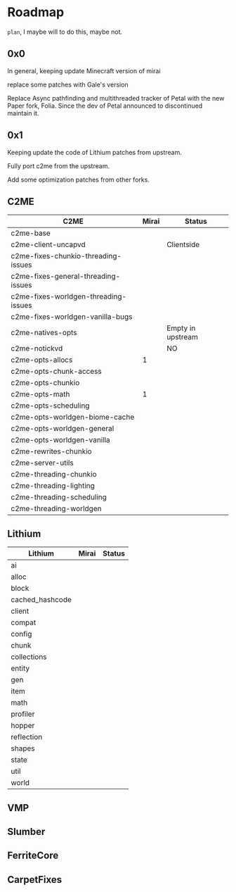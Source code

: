 # Roadmap

`plan`, I maybe will to do this, maybe not.

## 0x0

In general, keeping update Minecraft version of mirai

replace some patches with Gale's version

Replace Async pathfinding and multithreaded tracker of Petal with the new Paper fork, Folia. Since the dev of Petal announced to discontinued maintain it.

## 0x1

Keeping update the code of Lithium patches from upstream.

Fully port c2me from the upstream.

Add some optimization patches from other forks.

## C2ME

| C2ME                                 | Mirai | Status            |
|--------------------------------------|-------|-------------------|
| c2me-base                            |
| c2me-client-uncapvd                  |       | Clientside        |
| c2me-fixes-chunkio-threading-issues  |
| c2me-fixes-general-threading-issues  |
| c2me-fixes-worldgen-threading-issues |
| c2me-fixes-worldgen-vanilla-bugs     |
| c2me-natives-opts                    |       | Empty in upstream |
| c2me-notickvd                        |       | NO                |
| c2me-opts-allocs                     | 1     |
| c2me-opts-chunk-access               |
| c2me-opts-chunkio                    |
| c2me-opts-math                       | 1     |
| c2me-opts-scheduling                 |
| c2me-opts-worldgen-biome-cache       |
| c2me-opts-worldgen-general           |
| c2me-opts-worldgen-vanilla           |
| c2me-rewrites-chunkio                |
| c2me-server-utils                    |
| c2me-threading-chunkio               |
| c2me-threading-lighting              |
| c2me-threading-scheduling            |
| c2me-threading-worldgen              |


## Lithium

| Lithium         | Mirai | Status            |
|-----------------|-------|-------------------|
| ai              |
| alloc           |
| block           |
| cached_hashcode |
| client          |      
| compat          |
| config          |
| chunk           |
| collections     |
| entity          |
| gen             |
| item            |
| math            |
| profiler        |
| hopper          |
| reflection      |
| shapes          |
| state           |
| util            |
| world           |

## VMP

## Slumber

## FerriteCore

## CarpetFixes